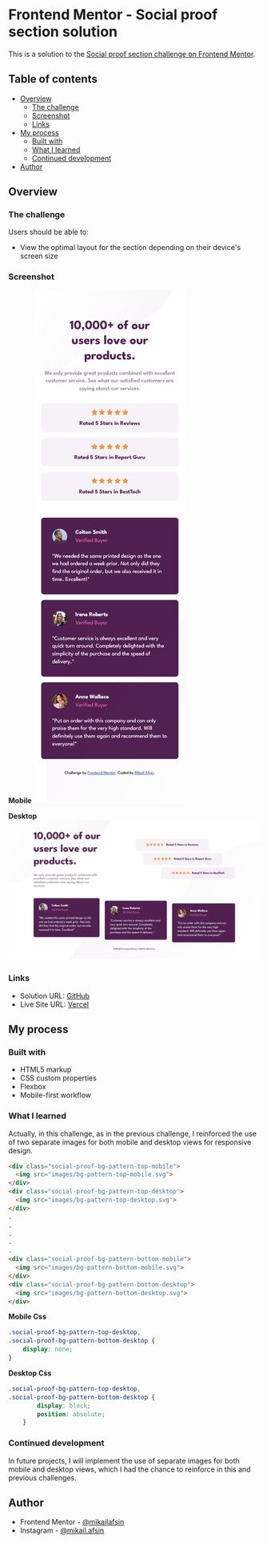 # Frontend Mentor - Social proof section solution

This is a solution to the [Social proof section challenge on Frontend Mentor](https://www.frontendmentor.io/challenges/social-proof-section-6e0qTv_bA).

## Table of contents

- [Overview](#overview)
  - [The challenge](#the-challenge)
  - [Screenshot](#screenshot)
  - [Links](#links)
- [My process](#my-process)
  - [Built with](#built-with)
  - [What I learned](#what-i-learned)
  - [Continued development](#continued-development)
- [Author](#author)

## Overview

### The challenge

Users should be able to:

- View the optimal layout for the section depending on their device's screen size

### Screenshot

**Mobile**
![](./screenshot/mobile-screenshot.png)

**Desktop**
![](./screenshot/desktop-screenshot.png)

### Links

- Solution URL: [GitHub]()
- Live Site URL: [Vercel]()

## My process

### Built with

- HTML5 markup
- CSS custom properties
- Flexbox
- Mobile-first workflow

### What I learned

Actually, in this challenge, as in the previous challenge, I reinforced the use of two separate images for both mobile and desktop views for responsive design.

```html
<div class="social-proof-bg-pattern-top-mobile">
  <img src="images/bg-pattern-top-mobile.svg">
</div>
<div class="social-proof-bg-pattern-top-desktop">
  <img src="images/bg-pattern-top-desktop.svg">
</div>
.
.
.
.
.
<div class="social-proof-bg-pattern-bottom-mobile">
  <img src="images/bg-pattern-bottom-mobile.svg">
</div>
<div class="social-proof-bg-pattern-bottom-desktop">
  <img src="images/bg-pattern-bottom-desktop.svg">
</div>
```
**Mobile Css**
```css
.social-proof-bg-pattern-top-desktop,
.social-proof-bg-pattern-bottom-desktop {
    display: none;
}
```

**Desktop Css**
```css
.social-proof-bg-pattern-top-desktop,
.social-proof-bg-pattern-bottom-desktop {
        display: block;
        position: absolute;
    }
```

### Continued development

In future projects, I will implement the use of separate images for both mobile and desktop views, which I had the chance to reinforce in this and previous challenges.

## Author

- Frontend Mentor - [@mikailafsin](https://www.frontendmentor.io/profile/mikailafsin)
- Instagram - [@mikail.afsin](https://www.instagram.com/mikail.afsin)